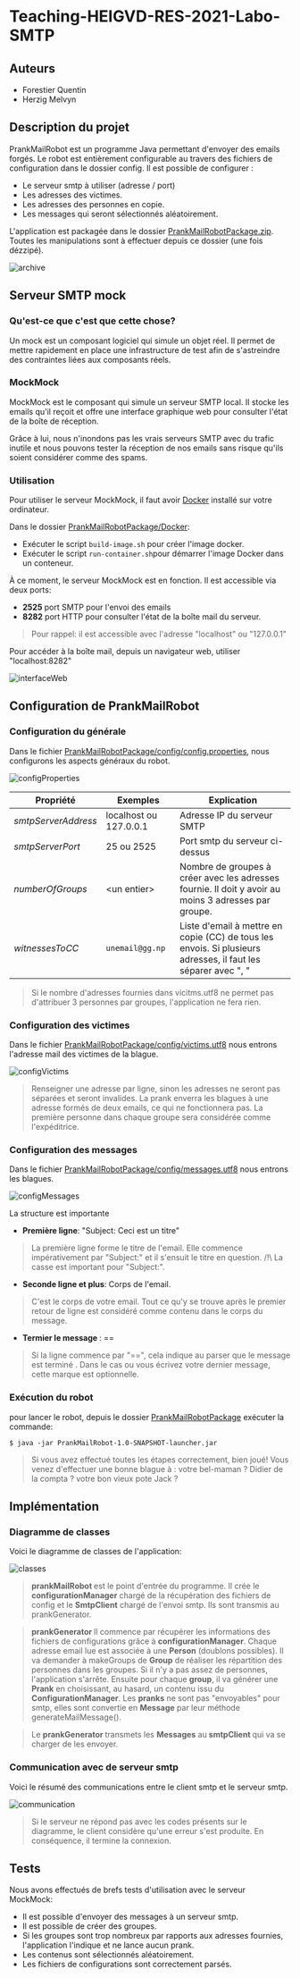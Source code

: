 # Teaching-HEIGVD-RES-2021-Labo-SMTP
## Auteurs
- Forestier Quentin
- Herzig Melvyn

## Description du projet
PrankMailRobot est un programme Java permettant d'envoyer des emails forgés.
Le robot est entièrement configurable au travers des fichiers de configuration dans le dossier config.
Il est possible de configurer :

- Le serveur smtp à utiliser (adresse / port)
- Les adresses des victimes.
- Les adresses des personnes en copie.
- Les messages qui seront sélectionnés aléatoirement.

L'application est packagée dans le dossier <u>PrankMailRobotPackage.zip</u>. Toutes les manipulations sont à effectuer
depuis ce dossier (une fois dézzipé).

![archive](figures/archive.png)

## Serveur SMTP mock
### Qu'est-ce que c'est que cette chose? 
Un mock est un composant logiciel qui simule un objet réel. Il permet de mettre rapidement en place
une infrastructure de test afin de s'astreindre des contraintes liées aux composants réels.

### MockMock
MockMock est le composant qui simule un serveur SMTP local. Il stocke les emails qu'il reçoit et offre une interface graphique web pour consulter l'état de la boîte de réception.

Grâce à lui, nous n'inondons pas les vrais serveurs SMTP avec du trafic inutile et nous pouvons tester la réception de nos emails sans risque qu'ils soient considérer comme des spams.

### Utilisation
Pour utiliser le serveur MockMock, il faut avoir [Docker](https://www.docker.com/) installé sur votre ordinateur. 

Dans le dossier <u>PrankMailRobotPackage/Docker</u>:

 - Exécuter le script `build-image.sh` pour créer l'image docker.
 - Exécuter le script `run-container.sh`pour démarrer l'image Docker dans un conteneur.

À ce moment, le serveur MockMock est en fonction.
Il est accessible via deux ports:

- **2525** port SMTP pour l'envoi des emails
- **8282** port HTTP pour consulter l'état de la boîte mail du serveur. 

>Pour rappel: il est accessible avec l'adresse "localhost"  ou "127.0.0.1"

Pour accéder à la boîte mail, depuis un navigateur web, utiliser "localhost:8282"

![interfaceWeb](figures/MockMockInterface.png)

## Configuration de PrankMailRobot
### Configuration du générale
Dans le fichier <u>PrankMailRobotPackage/config/config.properties</u>, nous configurons les aspects 
généraux du robot.

![configProperties](figures/configProperties.png)

|Propriété               |Exemples                          |Explication                         
|----------------|-------------------------------|-----------------------------|
|*smtpServerAddress*| localhost ou 127.0.0.1 |  Adresse IP du serveur SMTP  |
|*smtpServerPort*| 25 ou 2525            |Port smtp du serveur ci-dessus |
|*numberOfGroups*|\<un entier\>|Nombre de groupes à créer avec les adresses fournie. Il doit y avoir au moins 3 adresses par groupe. |
| *witnessesToCC* | `unemail@gg.np` | Liste d'email à mettre en copie (CC) de tous les envois. Si plusieurs adresses, il faut les séparer avec ", "|

>Si le nombre d'adresses fournies dans vicitms.utf8 ne permet pas d'attribuer 3 personnes par groupes, l'application ne fera rien.

### Configuration des victimes
Dans le fichier <u>PrankMailRobotPackage/config/victims.utf8</u> nous entrons l'adresse mail des victimes de la blague.

![configVictims](figures/configVictims.png)

>Renseigner une adresse par ligne, sinon les adresses ne seront pas séparées et seront invalides. La prank enverra 
>les blagues à une adresse formés de deux emails, ce qui ne fonctionnera pas.
>La première personne dans chaque groupe sera considérée comme l'expéditrice.

### Configuration des messages
Dans le fichier <u>PrankMailRobotPackage/config/messages.utf8</u> nous entrons les blagues.

![configMessages](figures/configMessages.png)

La structure est importante

- <b>Première ligne</b>: "Subject: Ceci est un titre"
> La première ligne forme le titre de l'email. Elle commence impérativement par "Subject:" et
> il s'ensuit le titre en question. /!\ La casse est important pour "Subject:". 

- <b>Seconde ligne et plus</b>: Corps de l'email.
> C'est le corps de votre email. Tout ce qu'y se trouve après le premier retour de ligne est considéré comme
> contenu dans le corps du message.

- <b>Termier le message </b>: ==
> Si la ligne commence par "==", cela indique au parser que le  message est terminé .
> Dans le cas ou vous écrivez votre dernier message, cette marque est optionnelle.

### Exécution du robot
pour lancer le robot, depuis le dossier <u>PrankMailRobotPackage</u> exécuter la commande: 

```
$ java -jar PrankMailRobot-1.0-SNAPSHOT-launcher.jar
```

> Si vous avez effectué toutes les étapes correctement, bien joué!
> Vous venez d'effectuer une bonne blague à : 
> votre bel-maman ?  Didier de la compta ?  votre bon vieux pote Jack ? 

## Implémentation
### Diagramme de classes

Voici le diagramme de classes de l'application:

![classes](figures/umlClasses.png)

> <b> prankMailRobot </b> est le point d'entrée du programme. Il crée le <b>configurationManager</b> chargé de la récupération des fichiers de config et le <b>SmtpClient</b> chargé de l'envoi smtp. Ils sont  transmis au prankGenerator.

> <b> prankGenerator </b> Il commence par récupérer les informations des fichiers de configurations grâce à <b>configurationManager</b>. Chaque adresse email lue est associée à une <b>Person</b> (doublons possibles). Il va demander à makeGroups de <b>Group</b> de réaliser les répartition des personnes dans les groupes. Si il n'y a pas assez de personnes, l'application s'arrête.
Ensuite pour chaque <b>group</b>, il va générer une <b>Prank</b> en choisissant, au hasard, un contenu issu du <b>ConfigurationManager</b>. Les <b>pranks</b> ne sont pas "envoyables" pour smtp, elles sont convertie en <b>Message</b> par leur méthode generateMailMessage().

>Le <b>prankGenerator </b> transmets les <b>Messages</b> au<b> smtpClient </b> qui va se charger de les envoyer.

### Communication avec de serveur smtp

Voici le résumé des communications entre le client smtp et le serveur smtp.

![communication](figures/umlSequence.png)

> Si le serveur ne répond pas avec les codes présents sur le diagramme, le client considère qu'une erreur s'est produite. En conséquence, il termine la connexion.

## Tests
Nous avons effectués de brefs tests d'utilisation avec le serveur MockMock:
- Il est possible d'envoyer des messages à un serveur smtp. 
- Il est possible de créer des groupes.
- Si les groupes sont trop nombreux par rapports aux adresses fournies, l'application l'indique et ne lance aucun prank.
- Les contenus sont sélectionnés aléatoirement.
- Les fichiers de configurations sont correctement parsés.
